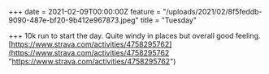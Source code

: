 +++
date = 2021-02-09T00:00:00Z
feature = "/uploads/2021/02/8f5feddb-9090-487e-bf20-9b412e967873.jpeg"
title = "Tuesday"

+++
10k run to start the day. Quite windy in places but overall good feeling. [https://www.strava.com/activities/4758295762](https://www.strava.com/activities/4758295762 "https://www.strava.com/activities/4758295762")